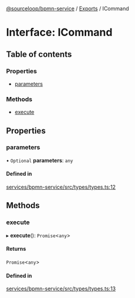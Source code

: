 [@sourceloop/bpmn-service](../README.md) / [Exports](../modules.md) / ICommand

# Interface: ICommand

## Table of contents

### Properties

- [parameters](ICommand.md#parameters)

### Methods

- [execute](ICommand.md#execute)

## Properties

### parameters

• `Optional` **parameters**: `any`

#### Defined in

[services/bpmn-service/src/types/types.ts:12](https://github.com/codeweb05/repo1/blob/a4cf318/services/bpmn-service/src/types/types.ts#L12)

## Methods

### execute

▸ **execute**(): `Promise`<`any`\>

#### Returns

`Promise`<`any`\>

#### Defined in

[services/bpmn-service/src/types/types.ts:13](https://github.com/codeweb05/repo1/blob/a4cf318/services/bpmn-service/src/types/types.ts#L13)
